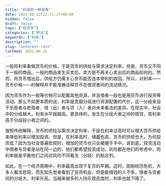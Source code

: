 ```yaml
---
title: "利率的一种视角"
date: 2022-08-22T22:11:27+08:00
hidden: false
draft: false
tags: ["经济学"]
categories: ["想法"]
keywords: ["利率"]
description: ""
slug: "interest-rate"
lastmod: 2022-08-22
---
```

一般将利率看做货币的价格，于是货币的供给与需求决定利率。但是，货币又不同于一般的商品。一般的商品发生买卖后，卖方是不再关心卖出后的商品如何的。然而，将货币借出后，供给方仍需关心货币能否连本带利的收回。所以，对利率——货币价格——的解释并不能准确诠释货币在借贷者间的流动情况。

因为货币作为一般等价物可以配置其他资源，并且借者一般也是用货币进行投资等活动，那么不如更本质的说，利率是克服分歧进行资源配置的代价，这一分歧来自于乐观者与悲观者、借（出）者与贷（入）者对未来看法的差异。在现实中，社会中的分歧越大，利率水平就越高。更具体的，发生在分歧大者之间的借贷，其利率高于分歧较小者之间的。

按照传统解释，货币的供给与需求决定利率，于是在利率过高时可以增大货币供给来降低利率以增加投资。但是，在利率高时，储蓄也高，货币的供给也大，为何投资低？因为当社会普遍悲观时，增加的货币也只会被握于手中。说到底，投资活动中借者与贷者是站在同一边的，他们都希望投资成功，风险都在他们的考虑中，而利率就是平衡他们之间对风险不同看法（分歧）的粘合剂。

如此，在一个经济周期中，利率最高出现于复苏的早期。这时，刚刚经历危机，大多人看法悲观，而先知先觉者看到了投资机会，但是能借钱的人不多，借者与贷者间的分歧大，利率升高。当越来越多的人持乐观态度时，利率也就下降了。

